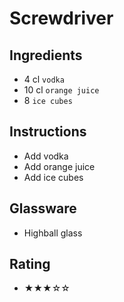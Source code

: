 # Screwdriver

## Ingredients
- 4 cl `vodka`
- 10 cl `orange juice`
- 8 `ice cubes`

## Instructions
- Add vodka
- Add orange juice
- Add ice cubes

## Glassware
- Highball glass

## Rating
- ★★★☆☆